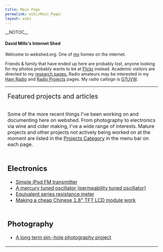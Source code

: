 ```yaml
---
title: Main Page
permalink: wiki/Main_Page/
layout: wiki
---
```


\_\_NOTOC\_\_

#### David Mills's Internet Shed

Welcome to webshed.org. One of [my](/wiki/About_Me "wikilink") homes on the
internet.

Friends & family that have ended up here are probably lost, anyone
looking for my photos probably wants to be at
[Flickr](http://www.flickr.com/photos/dtl/) instead. Academic visitors
are directed to my [research pages.](/wiki/Research_Interests "wikilink")
Radio amateurs may be interested in my [Ham Radio](/wiki/Ham_Radio "wikilink")
and [Radio Projects](/wiki/Category%3ARadio "wikilink") pages. My radio
callsign is [G7UVW](/wiki/G7UVW "wikilink").  
  

<table>
<tbody>
<tr class="odd">
<td><p><span style="font-size:16pt">Featured projects and articles</span><br />
<br />
</p>
<div style="text-align: left;">
<p>Some of the more recent things I've been working on and documenting here on webshed. From photography to electronics via wine and cider making, I've a wide range of interests. Mature projects and other projects not actively being worked on at the moment are listed in the <a href="Category%3AProjects" title="wikilink">Projects Category</a> in the menu bar on each page.<br />
</p>
</div></td>
</tr>
<tr class="even">
<td><h2 id="electronics">Electronics</h2>
<ul>
<li><a href="Simple_iPod_Tx" title="wikilink">Simple iPod FM transmitter</a></li>
<li><a href="Mercury_PTO" title="wikilink">A mercury tuned oscillator (permeability tuned oscillator)</a></li>
<li><a href="ESR_meter" title="wikilink">Equivalent series resistance meter</a></li>
<li><a href="18tftbreakout" title="wikilink">Making a cheap Chinese 1.8&quot; TFT LCD module work</a><br />
<br />
</li>
</ul>
<h2 id="photography">Photography</h2>
<ul>
<li><a href="Solargraphy" title="wikilink">A long term pin-hole photography project</a></li>
</ul></td>
</tr>
</tbody>
</table>


